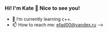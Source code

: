 ### Hi! I'm Kate 👋 Nice to see you!


- 🌱 I’m currently learning c++.
- 📫 How to reach me: efad00@yandex.ru
-->
